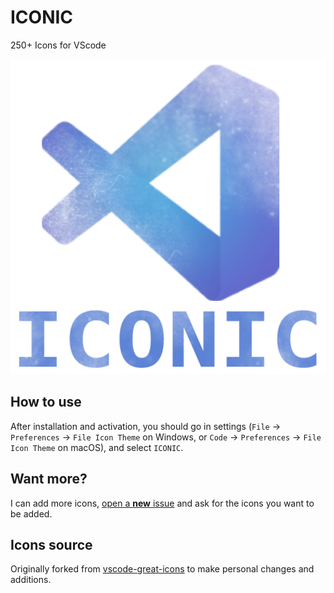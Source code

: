 # ICONIC

250+ Icons for VScode

![preview](https://raw.githubusercontent.com/gutterstyle/ICONIC/main/images/iconic.png)




## How to use

After installation and activation, you should go in settings (`File` → `Preferences` → `File Icon Theme` on Windows, or `Code` → `Preferences`  → `File Icon Theme` on macOS), and select `ICONIC`.

## Want more?

I can add more icons, [open a **new** issue](https://github.com/gutterstyle/ICONIC/issues) and ask for the icons you want to be added.

## Icons source

Originally forked from [vscode-great-icons](https://github.com/EmmanuelBeziat/vscode-great-icons) to make personal changes and additions.

